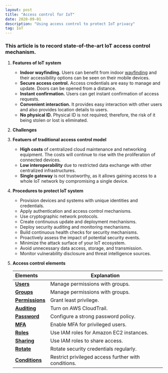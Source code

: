 ```yaml
---
layout: post
title: "Access control for IoT"
date: 2020-09-01 
description: "Using access control to protect IoT privacy"
tag: IoT
---
```


### This article is to record state-of-the-art IoT access control mechanism.

1. **Features of IoT system**

   - **Indoor wayfinding.** Users can benefit from indoor [wayfinding](https://www.jibestream.com/blog/how-the-internet-of-things-is-delivering-experiential-wayfinding) and their accessibility options can be seen on their mobile devices.
   - **Secure access control.** Access credentials are easy to manage and update. Doors can be opened from a distance.
   - **Instant confirmation.** Users can get instant confirmation of access requests.
   - **Convenient interaction.** It provides easy interaction with other users and also provides location details to users.
   - **No physical ID.** Physical ID is not required; therefore, the risk of it being stolen or lost is eliminated.

2. **Challenges**

3. **Featuers of traditional access control model**

   - **High costs** of centralized cloud maintenance and networking equipment. The costs will continue to rise with the proliferation of connected devices.
   - **Low interoperability** due to restricted data exchange with other centralized infrastructures.
   - **Single gateway** is not trustworthy, as it allows gaining access to a whole IoT network by compromising a single device.

4. **Procedures to protect IoT system**

   - Provision devices and systems with unique identities and credentials.
   - Apply authentication and access control mechanisms.
   - Use cryptographic network protocols.
   - Create continuous update and deployment mechanisms.
   - Deploy security auditing and monitoring mechanisms.
   - Build continuous health checks for security mechanisms.
   - Proactively assess the impact of potential security events.
   - Minimize the attack surface of your IoT ecosystem.
   - Avoid unnecessary data access, storage, and transmission.
   - Monitor vulnerability disclosure and threat intelligence sources.

5. **Access control elements**

   | Elements                                                     | Explanation                                         |
   | :----------------------------------------------------------- | --------------------------------------------------- |
   | [**Users**](https://aws.amazon.com/iam/features/manage-users/) | Manage permissions with groups.                     |
   | [**Groups**](https://aws.amazon.com/iam/features/manage-users/) | Manage permissions with groups.                     |
   | [**Permissions**](https://aws.amazon.com/iam/features/manage-permissions/) | Grant least privilege.                              |
   | [**Auditing**](https://aws.amazon.com/cloudtrail/)           | Turn on AWS CloudTrail.                             |
   | [**Password**](https://aws.amazon.com/iam/features/managing-user-credentials/) | Configure a strong password policy.                 |
   | [**MFA**](https://aws.amazon.com/iam/features/mfa/)          | Enable MFA for privileged users.                    |
   | [**Roles**](https://aws.amazon.com/iam/features/manage-roles/) | Use IAM roles for Amazon EC2 instances.             |
   | [**Sharing**](https://aws.amazon.com/identity/federation/)   | Use IAM roles to share access.                      |
   | [**Rotate**](http://docs.aws.amazon.com/AWSEC2/latest/UserGuide/iam-roles-for-amazon-ec2.html) | Rotate security credentials regularly.              |
   | [**Conditions**](http://docs.aws.amazon.com/IAM/latest/UserGuide/PermissionsAndPolicies.html) | Restrict privileged access further with conditions. |

